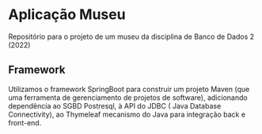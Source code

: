 # Aplicação Museu
Repositório para o projeto de um museu da disciplina de Banco de Dados 2 (2022)

## Framework
Utilizamos o framework SpringBoot para construir um projeto Maven (que uma ferramenta de gerenciamento de projetos de software), adicionando dependência ao SGBD Postresql, à API do JDBC (
Java Database Connectivity), ao Thymeleaf mecanismo do Java para integração back e front-end.
